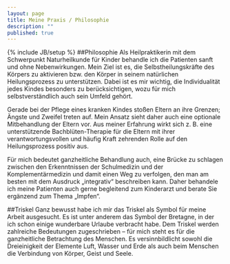 ```yaml
---
layout: page
title: Meine Praxis / Philosophie
description: ""
published: true
---
```


{% include JB/setup %}
##Philosophie
Als Heilpraktikerin mit dem Schwerpunkt Naturheilkunde für Kinder behandle ich die Patienten sanft und ohne Nebenwirkungen. Mein Ziel ist es, die Selbstheilungskräfte des Körpers zu aktivieren bzw. den Körper in seinem natürlichen Heilungsprozess zu unterstützen. Dabei ist es mir wichtig, die Individualität jedes Kindes besonders zu berücksichtigen, wozu für mich selbstverständlich auch sein Umfeld gehört.

Gerade bei der Pflege eines kranken Kindes stoßen Eltern an ihre Grenzen; Ängste und Zweifel treten auf. Mein Ansatz sieht daher auch eine optionale Mitbehandlung der Eltern vor. Aus meiner Erfahrung wirkt sich z. B. eine unterstützende Bachblüten-Therapie für die Eltern mit ihrer verantwortungsvollen und häufig Kraft zehrenden Rolle auf den Heilungsprozess positiv aus. 

Für mich bedeutet ganzheitliche Behandlung auch, eine Brücke zu schlagen zwischen den Erkenntnissen der Schulmedizin und der Komplementärmedizin und damit einen Weg zu verfolgen, den man am besten mit dem Ausdruck „integrativ“ beschreiben kann. Daher behandele ich meine Patienten auch gerne begleitend zum Kinderarzt und berate Sie ergänzend zum Thema „Impfen“.

##Triskel 
Ganz bewusst habe ich mir das Triskel als Symbol für meine Arbeit ausgesucht. Es ist unter anderem das Symbol der Bretagne, in der ich schon einige wunderbare Urlaube verbracht habe. 
Dem Triskel werden zahlreiche Bedeutungen zugeschrieben – für mich steht es für die ganzheitliche Betrachtung des Menschen. Es  versinnbildlicht sowohl die Dreieinigkeit der Elemente Luft, Wasser und Erde als auch beim Menschen die Verbindung von Körper, Geist und Seele.